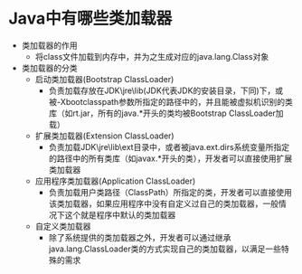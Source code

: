 # Java中有哪些类加载器
- 类加载器的作用
    - 将class文件加载到内存中，并为之生成对应的java.lang.Class对象
- 类加载器的分类
    - 启动类加载器(Bootstrap ClassLoader)
        - 负责加载存放在JDK\jre\lib(JDK代表JDK的安装目录，下同)下，或被-Xbootclasspath参数所指定的路径中的，并且能被虚拟机识别的类库（如rt.jar，所有的java.*开头的类均被Bootstrap ClassLoader加载）
    - 扩展类加载器(Extension ClassLoader)
        - 负责加载JDK\jre\lib\ext目录中，或者被java.ext.dirs系统变量所指定的路径中的所有类库（如javax.*开头的类），开发者可以直接使用扩展类加载器
    - 应用程序类加载器(Application ClassLoader)
        - 负责加载用户类路径（ClassPath）所指定的类，开发者可以直接使用该类加载器，如果应用程序中没有自定义过自己的类加载器，一般情况下这个就是程序中默认的类加载器
    - 自定义类加载器
        - 除了系统提供的类加载器之外，开发者可以通过继承java.lang.ClassLoader类的方式实现自己的类加载器，以满足一些特殊的需求